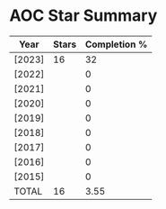 # AOC Star Summary

| Year   | Stars | Completion % |
| ------ | ----- | ------------ |
| [2023] | 16    | 32           |
| [2022] |       | 0            |
| [2021] |       | 0            |
| [2020] |       | 0            |
| [2019] |       | 0            |
| [2018] |       | 0            |
| [2017] |       | 0            |
| [2016] |       | 0            |
| [2015] |       | 0            |
| TOTAL  | 16    | 3.55         |
